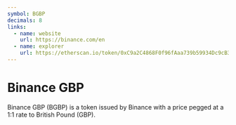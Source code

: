 ```yaml
---
symbol: BGBP
decimals: 8
links:
  - name: website
    url: https://binance.com/en
  - name: explorer
    url: https://etherscan.io/token/0xC9a2C4868F0f96fAaa739b59934Dc9cB304112ec
---
```


# Binance GBP

Binance GBP (BGBP) is a token issued by Binance with a price pegged at a 1:1 rate to British Pound (GBP).
